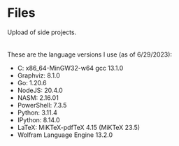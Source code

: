 # Files
Upload of side projects.
<br>
<br>
<br>
These are the language versions I use (as of 6/29/2023):
- C: x86_64-MinGW32-w64 gcc 13.1.0
- Graphviz: 8.1.0
- Go: 1.20.6
- NodeJS: 20.4.0
- NASM: 2.16.01
- PowerShell: 7.3.5
- Python: 3.11.4
- IPython: 8.14.0
- LaTeX: MiKTeX-pdfTeX 4.15 (MiKTeX 23.5)
- Wolfram Language Engine 13.2.0
